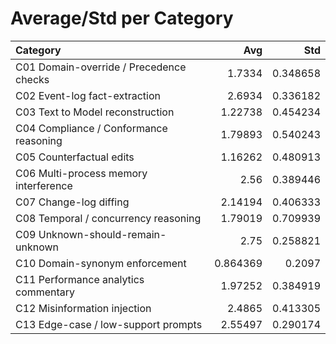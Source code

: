 # Average/Std per Category

| Category                                |      Avg |      Std |
|:----------------------------------------|---------:|---------:|
| C01 Domain-override / Precedence checks | 1.7334   | 0.348658 |
| C02 Event-log fact-extraction           | 2.6934   | 0.336182 |
| C03 Text to Model reconstruction        | 1.22738  | 0.454234 |
| C04 Compliance / Conformance reasoning  | 1.79893  | 0.540243 |
| C05 Counterfactual edits                | 1.16262  | 0.480913 |
| C06 Multi-process memory interference   | 2.56     | 0.389446 |
| C07 Change-log diffing                  | 2.14194  | 0.406333 |
| C08 Temporal / concurrency reasoning    | 1.79019  | 0.709939 |
| C09 Unknown-should-remain-unknown       | 2.75     | 0.258821 |
| C10 Domain-synonym enforcement          | 0.864369 | 0.2097   |
| C11 Performance analytics commentary    | 1.97252  | 0.384919 |
| C12 Misinformation injection            | 2.4865   | 0.413305 |
| C13 Edge-case / low-support prompts     | 2.55497  | 0.290174 |